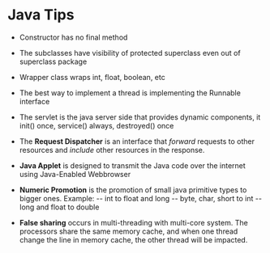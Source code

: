 # Java Tips

* Constructor has no final method

* The subclasses have visibility of protected superclass even out of superclass package

* Wrapper class wraps int, float, boolean, etc

* The best way to implement a thread is implementing the Runnable interface

* The servlet is the java server side that provides dynamic components, it init() once, service() always, destroyed() once

* The **Request Dispatcher** is an interface that *forward* requests to other resources and *include* other resources in the response.

* **Java Applet** is designed to transmit the Java code over the internet using Java-Enabled Webbrowser

* **Numeric Promotion** is the promotion of small java primitive types to bigger ones. Example:
-- int to float and long
-- byte, char, short to int
-- long and float to double

* **False sharing** occurs in multi-threading with multi-core system. The processors share the same memory cache, and when one thread change the line in memory cache, the other thread will be impacted.







